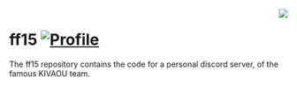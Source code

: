 <img align="right" src="https://visitor-badge.laobi.icu/badge?page_id=bictole.ff15&right_color=pink">

# ff15 [![Profile][title-img]][profile]

[title-img]:https://img.shields.io/badge/-Bictole-pink
[profile]:https://github.com/bictole

The ff15 repository contains the code for a personal discord server, of the famous KIVAOU team.
